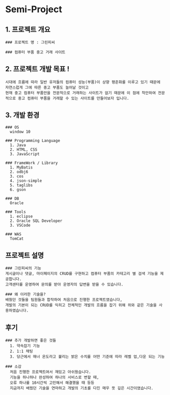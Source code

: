 # Semi-Project

  ## 1. 프로젝트 개요
    ### 프로젝트 명 : 그린피씨
  
    ### 컴퓨터 부품 중고 거래 사이트
  
  
  ## 2. 프로젝트 개발 목표 !
    시대에 흐름에 따라 일반 유저들의 컴퓨터 성능(부품)이 상향 평준화를 이루고 있기 때문에 자연스럽게 그에 따른 중고 부품도 늘어날 것이고
    현재 중고 컴퓨터 부품만을 전문적으로 거래하는 사이트가 없기 때문에 이 점에 착안하여 전문적으로 중고 컴퓨터 부품을 거래할 수 있는 사이트를 만들어보자 입니다.
  
    
  ## 3. 개발 환경
    ### OS
      window 10
  
    ### Programming Language
      1. Java
      2. HTML, CSS
      3. JavaScript
  
    ### FrameWork / Library
      1. MyBatis
      2. odbj6
      3. cos
      4. json-simple
      5. taglibs
      6. gson
  
    ### DB
      Oracle
  
    ### Tools
      1. eclipse
      2. Oracle SQL Developer
      3. VSCode
  
    ### WAS
      TomCat
  
  
  ## 프로젝트 설명
    ### 그린피씨의 기능
    게시글이나 댓글, 마이페이지의 CRUD를 구현하고 컴퓨터 부품의 카테고리 별 검색 기능을 제공합니다.
    고객센터를 운영하여 문의를 받아 운영자의 답변을 받을 수 있습니다.
  
    ### 왜 이러한 기술을?
    배웠던 것들을 팀원들과 합작하여 처음으로 진행한 프로젝트였습니다,
    개발의 기본이 되는 CRUD를 익히고 전체적인 개발의 흐름을 잡기 위해 위와 같은 기술을 사용하였습니다.
  
    
  ## 후기
    ### 추가 개발하면 좋은 것들
      1. 약속잡기 기능
      2. 1:1 채팅
      3. 당근에서 매너 온도라고 불리는 밝은 수치를 어떤 기준에 따라 레벨 업,다운 되는 기능
  
    ### 소감
      처음 진행한 프로젝트여서 재밌고 아쉬웠습니다.
      기능을 하나하나 완성하여 하나의 서비스로 변할 때,
      오류 하나를 10시간씩 고민해서 해결했을 때 등등
      지금까지 배웠던 기술을 연마하고 개발의 기초를 다진 매우 뜻 깊은 시간이였습니다.
  
